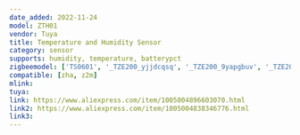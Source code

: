 ```yaml
---
date_added: 2022-11-24
model: ZTH01
vendor: Tuya
title: Temperature and Humidity Sensor
category: sensor
supports: humidity, temperature, batterypct
zigbeemodel: ['TS0601', '_TZE200_yjjdcqsq', '_TZE200_9yapgbuv', '_TZE200_utkemkbs']
compatible: [zha, z2m]
mlink: 
tuya: 
link: https://www.aliexpress.com/item/1005004896603070.html
link2: https://www.aliexpress.com/item/1005004838346776.html
link3: 
---
```

